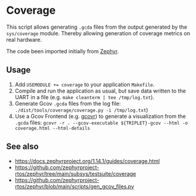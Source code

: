 # Coverage

This script allows generating `.gcda` files from the output generated by
the `sys/coverage` module. Thereby allowing generation of coverage
metrics on real hardware.

The code been imported initially from [Zephyr](https://docs.zephyrproject.org/1.14.1/guides/coverage.html).

## Usage

1. Add `USEMODULE += coverage` to your application `Makefile`.
2. Compile and run the application as usual, but save data
   written to the UART in a file (e.g. `make cleanterm | tee /tmp/log.txt`).
3. Generate Gcov `.gcda` files from the log file:
   `./dist/tools/coverage/coverage.py -i /tmp/log.txt`)
4. Use a Gcov Frontend (e.g. [gcovr](https://gcovr.com/en/stable/))
   to generate a visualization from the `.gcda` files:
   `gcovr -r . --gcov-executable ${TRIPLET}-gcov --html -o coverage.html --html-details`

## See also

* https://docs.zephyrproject.org/1.14.1/guides/coverage.html
* https://github.com/zephyrproject-rtos/zephyr/tree/main/subsys/testsuite/coverage
* https://github.com/zephyrproject-rtos/zephyr/blob/main/scripts/gen_gcov_files.py
